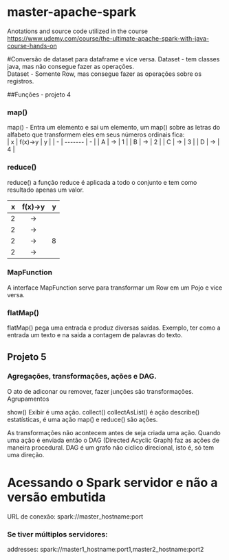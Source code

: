 # master-apache-spark
Anotations and source code utilized in the course https://www.udemy.com/course/the-ultimate-apache-spark-with-java-course-hands-on



#Conversão de dataset para dataframe e vice versa.
Dataset<T> - tem classes java, mas não consegue fazer as operações.<br/>
Dataset<Row> - Somente Row, mas consegue fazer as operações sobre os registros. 

##Funções - projeto 4
### map()
map() - Entra um elemento e sai um elemento, um map() sobre as letras do alfabeto que transformem eles em seus números ordinais fica:<br/>
| x | f(x)->y | y |
| - | ------- | - |
| A | -> | 1 |
| B | -> | 2 |
| C | -> | 3 |
| D | -> | 4 |


### reduce()
reduce() a função reduce é aplicada a todo o conjunto e tem como resultado apenas um valor.<br/>

| x | f(x)->y | y |
| -: | :-------: | -: |
| 2 |  -> |  |
| 2 |  -> |  |
| 2 |  -> | 8 |
| 2 |  -> |  |
 

### MapFunction
A interface MapFunction serve para transformar um Row em um Pojo e vice versa.

### flatMap()
flatMap() pega uma entrada e produz diversas saídas.
Exemplo, ter como a entrada um texto e na saida a contagem de palavras do texto.



## Projeto 5
### Agregações, transformações, ações e DAG.
O ato de adiconar ou remover, fazer junções são transformações.
Agrupamentos 

show() Exibir é uma ação.
collect()
collectAsList() é ação
describe() estatísticas, é uma ação
map() e reduce() são ações.

As transformações não acontecem antes de seja criada uma ação.
Quando uma ação é enviada então o DAG (Directed Acyclic Graph) faz as ações de maneira procedural.
DAG é um grafo não ciclico direcional, isto é, só tem uma direção.


# Acessando o Spark servidor e não a versão embutida
URL de conexão: spark://master_hostname:port

### Se tiver múltiplos servidores:
addresses: spark://master1_hostname:port1,master2_hostname:port2




